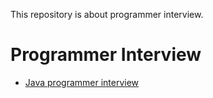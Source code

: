 This repository is about programmer interview. 

# Programmer Interview

* [Java programmer interview](https://github.com/HwangNara/programmer-interview/java)